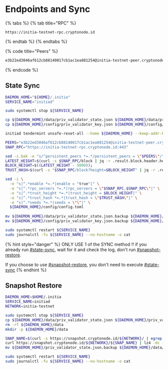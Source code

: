 # Endpoints and Sync

{% tabs %}
{% tab title="RPC" %}
```
https://initia-testnet-rpc.cryptonode.id
```
{% endtab %}
{% endtabs %}

{% code title="Peers" %}
```sh
e3b22ed3046af612cb88140017cb1ac1ea881254@initia-testnet-peer.cryptonode.id:28656,5f934bd7a9d60919ee67968d72405573b7b14ed0@t-seed-initia.dashnode.org:29656,5e3d8e15692bad4dd30ad85ef0116ecf3483de88@initia-testnet-peer.nodem0rt.xyz:19656
```
{% endcode %}

## State Sync

```sh
DAEMON_HOME="${HOME}/.initia"
SERVICE_NAME="initiad"

sudo systemctl stop ${SERVICE_NAME}

cp ${DAEMON_HOME}/data/priv_validator_state.json ${DAEMON_HOME}/data/priv_validator_state.json.backup
cp ${DAEMON_HOME}/config/priv_validator_key.json ${DAEMON_HOME}/config/priv_validator_key.json.backup

initiad tendermint unsafe-reset-all --home ${DAEMON_HOME} --keep-addr-book

PEERS="e3b22ed3046af612cb88140017cb1ac1ea881254@initia-testnet-peer.cryptonode.id:28656,5f934bd7a9d60919ee67968d72405573b7b14ed0@t-seed-initia.dashnode.org:29656,5e3d8e15692bad4dd30ad85ef0116ecf3483de88@initia-testnet-peer.nodem0rt.xyz:19656,a63a6f6eae66b5dce57f5c568cdb0a79923a4e18@peer-initia-testnet.trusted-point.com:26628,aee7083ab11910ba3f1b8126d1b3728f13f54943@initia-testnet-peer.itrocket.net:11656,cd69bcb00a6ecc1ba2b4a3465de4d4dd3e0a3db1@initia-testnet-seed.itrocket.net:51656,b027527aa552c6f292143a2adc61bfa23ecb3896@194.163.170.106:51656,ab948b87097b6474663e0132ac7360676f7030cd@62.169.26.15:26656,49da32b984143181ae5cae6564aba3a150624d7d@194.180.176.225:26656,d1d43cc7c7aef715957289fd96a114ecaa7ba756@testnet-seeds.nodex.one:24510,bbf8ef70a32c3248a30ab10b2bff399e73c6e03c@initia-testnet.rpc.nodex.one:24556"
SNAP_RPC="https://initia-testnet-rpc.cryptonode.id:443"

sed -i.bak -e "s/^persistent_peers *=.*/persistent_peers = \"$PEERS\"/" ${DAEMON_HOME}/config/config.toml 
LATEST_HEIGHT=$(curl -s $SNAP_RPC/block | jq -r .result.block.header.height);
BLOCK_HEIGHT=$((LATEST_HEIGHT - 5000));
TRUST_HASH=$(curl -s "$SNAP_RPC/block?height=$BLOCK_HEIGHT" | jq -r .result.block_id.hash) 

sed -i \
  -e "s|^.*enable *=.*|enable = "true"|" \
  -e "s|^.*rpc_servers *=.*|rpc_servers = \"$SNAP_RPC,$SNAP_RPC\"|" \
  -e "s|^.*trust_height *=.*|trust_height = $BLOCK_HEIGHT|" \
  -e "s|^.*trust_hash *=.*|trust_hash = \"$TRUST_HASH\"|" \
  -e "s|^.*seeds *=.*|seeds = \"\"|" \
  ${DAEMON_HOME}/config/config.toml
  
mv ${DAEMON_HOME}/data/priv_validator_state.json.backup ${DAEMON_HOME}/data/priv_validator_state.json
mv ${DAEMON_HOME}/config/priv_validator_key.json.backup ${DAEMON_HOME}/config/priv_validator_key.json

sudo systemctl restart ${SERVICE_NAME}
sudo journalctl -fu ${SERVICE_NAME} --no-hostname -o cat
```

{% hint style="danger" %}
ONLY USE 1 of the SYNC method ‼️ if you already run [#state-sync](endpoints-and-sync.md#state-sync "mention"), wait for it and check the log, don't run [#snapshot-restore](endpoints-and-sync.md#snapshot-restore "mention").

If you choose to use [#snapshot-restore](endpoints-and-sync.md#snapshot-restore "mention"), you don't need to execute [#state-sync](endpoints-and-sync.md#state-sync "mention")
{% endhint %}

## Snapshot Restore

```sh
DAEMON_HOME=$HOME/.initia
SERVICE_NAME=initiad
NETWORK=initia-testnet

sudo systemctl stop ${SERVICE_NAME}
cp ${DAEMON_HOME}/data/priv_validator_state.json ${DAEMON_HOME}/priv_validator_state.json.backup
rm -rf ${DAEMON_HOME}/data
mkdir -p ${DAEMON_HOME}/data

SNAP_NAME=$(curl -s https://snapshot.cryptonode.id/${NETWORK}/ | egrep -o ">${NETWORK}-snapshot.*\.tar.lz4" | tr -d ">")
curl https://snapshot.cryptonode.id/${NETWORK}/${SNAP_NAME} | lz4 -dc - | tar -xf - -C ${DAEMON_HOME}/data
mv ${DAEMON_HOME}/priv_validator_state.json.backup ${DAEMON_HOME}/data/priv_validator_state.json

sudo systemctl restart ${SERVICE_NAME}
sudo journalctl -fu ${SERVICE_NAME} --no-hostname -o cat
```

